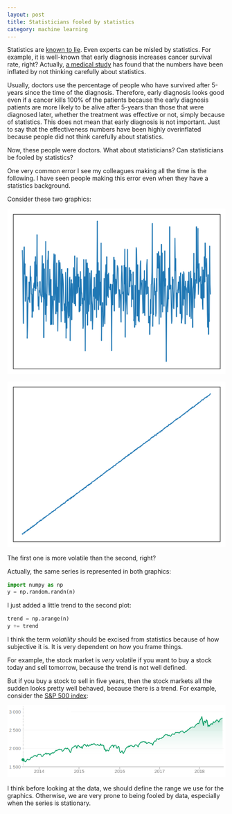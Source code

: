 ```yaml
---
layout: post
title: Statisticians fooled by statistics
category: machine learning
---
```


Statistics are [known to lie](http://www.tylervigen.com/spurious-correlations). Even experts can be misled by statistics. For example, it is well-known that early diagnosis increases cancer survival rate, right? Actually, [a medical study](https://www.ncbi.nlm.nih.gov/pubmed/10865276) has found that the numbers have been inflated by not thinking carefully about statistics.

Usually, doctors use the percentage of people who have survived after 5-years since the time of the diagnosis. Therefore, early diagnosis looks good even if a cancer kills 100% of the patients because the early diagnosis patients are more likely to be alive after 5-years than those that were diagnosed later, whether the treatment was effective or not, simply because of statistics. This does not mean that early diagnosis is not important. Just to say that the effectiveness numbers have been highly overinflated because people did not think carefully about statistics.

Now, these people were doctors. What about statisticians? Can statisticians be fooled by statistics?

One very common error I see my colleagues making all the time is the following. I have seen people making this error even when they have a statistics background.

Consider these two graphics:

![Figure 1](/imgs/blog/2018-08/y1.png)

![Figure 2](/imgs/blog/2018-08/y2.png)

The first one is more volatile than the second, right?

Actually, the same series is represented in both graphics:

```python
import numpy as np
y = np.random.randn(n)
```

I just added a little trend to the second plot:

```python
trend = np.arange(n)
y += trend
```

I think the term *volatility* should be excised from statistics because of how subjective it is. It is very dependent on how you frame things.

For example, the stock market is *very* volatile if you want to buy a stock today and sell tomorrow, because the trend is not well defined.

But if you buy a stock to sell in five years, then the stock markets all the sudden looks pretty well behaved, because there is a trend. For example, consider the [S&P 500 index](https://www.google.com/search?tbm=fin&q=INDEXCBOE:+.INX&stick=H4sIAAAAAAAAAONgecRowi3w8sc9YSntSWtOXmNU5eIKzsgvd80rySypFBLnYoOyeKW4uTj1c_UNDM0qi4t5AEZhN345AAAA&sa=X&ved=0ahUKEwiA6tHpg9bcAhVIzoUKHSOeCxsQ0uIBCGgwBA&biw=1865&bih=990#scso=uid_XP1mW4rfEOmNlwT-nI-ADg_5:0):

![Stock market](/imgs/blog/2018-08/stock.png)

I think before looking at the data, we should define the range we use for the graphics. Otherwise, we are very prone to being fooled by data, especially when the series is stationary.
